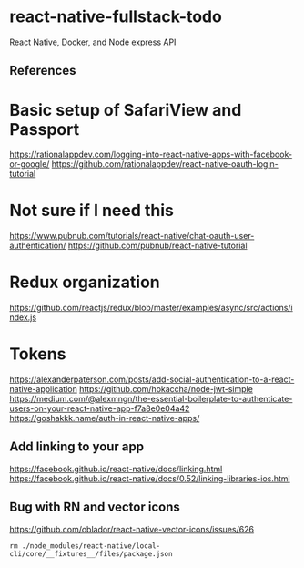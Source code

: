 # react-native-fullstack-todo
React Native, Docker, and Node express API



## References
# Basic setup of SafariView and Passport
https://rationalappdev.com/logging-into-react-native-apps-with-facebook-or-google/
https://github.com/rationalappdev/react-native-oauth-login-tutorial

# Not sure if I need this
https://www.pubnub.com/tutorials/react-native/chat-oauth-user-authentication/
https://github.com/pubnub/react-native-tutorial

# Redux organization
https://github.com/reactjs/redux/blob/master/examples/async/src/actions/index.js

# Tokens
https://alexanderpaterson.com/posts/add-social-authentication-to-a-react-native-application
https://github.com/hokaccha/node-jwt-simple
https://medium.com/@alexmngn/the-essential-boilerplate-to-authenticate-users-on-your-react-native-app-f7a8e0e04a42
https://goshakkk.name/auth-in-react-native-apps/

## Add linking to your app
https://facebook.github.io/react-native/docs/linking.html
https://facebook.github.io/react-native/docs/0.52/linking-libraries-ios.html

## Bug with RN and vector icons
https://github.com/oblador/react-native-vector-icons/issues/626

```
rm ./node_modules/react-native/local-cli/core/__fixtures__/files/package.json
```
